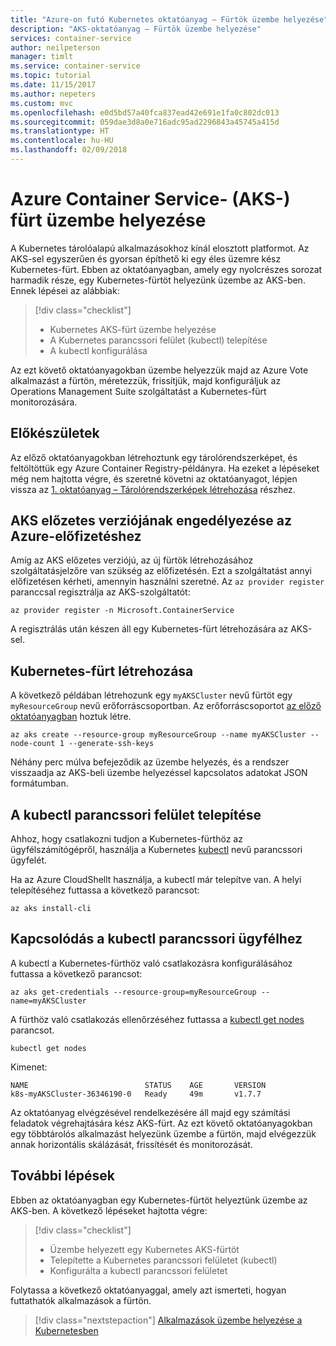 ```yaml
---
title: "Azure-on futó Kubernetes oktatóanyag – Fürtök üzembe helyezése"
description: "AKS-oktatóanyag – Fürtök üzembe helyezése"
services: container-service
author: neilpeterson
manager: timlt
ms.service: container-service
ms.topic: tutorial
ms.date: 11/15/2017
ms.author: nepeters
ms.custom: mvc
ms.openlocfilehash: e0d5bd57a40fca837ead42e691e1fa0c802dc013
ms.sourcegitcommit: 059dae3d8a0e716adc95ad2296843a45745a415d
ms.translationtype: HT
ms.contentlocale: hu-HU
ms.lasthandoff: 02/09/2018
---
```

# <a name="deploy-an-azure-container-service-aks-cluster"></a>Azure Container Service- (AKS-) fürt üzembe helyezése

A Kubernetes tárolóalapú alkalmazásokhoz kínál elosztott platformot. Az AKS-sel egyszerűen és gyorsan építhető ki egy éles üzemre kész Kubernetes-fürt. Ebben az oktatóanyagban, amely egy nyolcrészes sorozat harmadik része, egy Kubernetes-fürtöt helyezünk üzembe az AKS-ben. Ennek lépései az alábbiak:

> [!div class="checklist"]
> * Kubernetes AKS-fürt üzembe helyezése
> * A Kubernetes parancssori felület (kubectl) telepítése
> * A kubectl konfigurálása

Az ezt követő oktatóanyagokban üzembe helyezzük majd az Azure Vote alkalmazást a fürtön, méretezzük, frissítjük, majd konfiguráljuk az Operations Management Suite szolgáltatást a Kubernetes-fürt monitorozására.

## <a name="before-you-begin"></a>Előkészületek

Az előző oktatóanyagokban létrehoztunk egy tárolórendszerképet, és feltöltöttük egy Azure Container Registry-példányra. Ha ezeket a lépéseket még nem hajtotta végre, és szeretné követni az oktatóanyagot, lépjen vissza az [1. oktatóanyag – Tárolórendszerképek létrehozása][aks-tutorial-prepare-app] részhez.

## <a name="enabling-aks-preview-for-your-azure-subscription"></a>AKS előzetes verziójának engedélyezése az Azure-előfizetéshez
Amíg az AKS előzetes verziójú, az új fürtök létrehozásához szolgáltatásjelzőre van szükség az előfizetésén. Ezt a szolgáltatást annyi előfizetésen kérheti, amennyin használni szeretné. Az `az provider register` paranccsal regisztrálja az AKS-szolgáltatót:

```azurecli-interactive
az provider register -n Microsoft.ContainerService
```

A regisztrálás után készen áll egy Kubernetes-fürt létrehozására az AKS-sel.

## <a name="create-kubernetes-cluster"></a>Kubernetes-fürt létrehozása

A következő példában létrehozunk egy `myAKSCluster` nevű fürtöt egy `myResourceGroup` nevű erőforráscsoportban. Az erőforráscsoportot [az előző oktatóanyagban][aks-tutorial-prepare-acr] hoztuk létre.

```azurecli
az aks create --resource-group myResourceGroup --name myAKSCluster --node-count 1 --generate-ssh-keys
```

Néhány perc múlva befejeződik az üzembe helyezés, és a rendszer visszaadja az AKS-beli üzembe helyezéssel kapcsolatos adatokat JSON formátumban.

## <a name="install-the-kubectl-cli"></a>A kubectl parancssori felület telepítése

Ahhoz, hogy csatlakozni tudjon a Kubernetes-fürthöz az ügyfélszámítógépről, használja a Kubernetes [kubectl][kubectl] nevű parancssori ügyfelét.

Ha az Azure CloudShellt használja, a kubectl már telepítve van. A helyi telepítéséhez futtassa a következő parancsot:

```azurecli
az aks install-cli
```

## <a name="connect-with-kubectl"></a>Kapcsolódás a kubectl parancssori ügyfélhez

A kubectl a Kubernetes-fürthöz való csatlakozásra konfigurálásához futtassa a következő parancsot:

```azurecli
az aks get-credentials --resource-group=myResourceGroup --name=myAKSCluster
```

A fürthöz való csatlakozás ellenőrzéséhez futtassa a [kubectl get nodes][kubectl-get] parancsot.

```azurecli
kubectl get nodes
```

Kimenet:

```
NAME                          STATUS    AGE       VERSION
k8s-myAKSCluster-36346190-0   Ready     49m       v1.7.7
```

Az oktatóanyag elvégzésével rendelkezésére áll majd egy számítási feladatok végrehajtására kész AKS-fürt. Az ezt követő oktatóanyagokban egy többtárolós alkalmazást helyezünk üzembe a fürtön, majd elvégezzük annak horizontális skálázását, frissítését és monitorozását.

## <a name="next-steps"></a>További lépések

Ebben az oktatóanyagban egy Kubernetes-fürtöt helyeztünk üzembe az AKS-ben. A következő lépéseket hajtotta végre:

> [!div class="checklist"]
> * Üzembe helyezett egy Kubernetes AKS-fürtöt
> * Telepítette a Kubernetes parancssori felületet (kubectl)
> * Konfigurálta a kubectl parancssori felületet

Folytassa a következő oktatóanyaggal, amely azt ismerteti, hogyan futtathatók alkalmazások a fürtön.

> [!div class="nextstepaction"]
> [Alkalmazások üzembe helyezése a Kubernetesben][aks-tutorial-deploy-app]

<!-- LINKS - external -->
[kubectl]: https://kubernetes.io/docs/user-guide/kubectl/
[kubectl-get]: https://kubernetes.io/docs/reference/generated/kubectl/kubectl-commands#get

<!-- LINKS - internal -->
[aks-tutorial-deploy-app]: ./tutorial-kubernetes-deploy-application.md
[aks-tutorial-prepare-acr]: ./tutorial-kubernetes-prepare-acr.md
[aks-tutorial-prepare-app]: ./tutorial-kubernetes-prepare-app.md